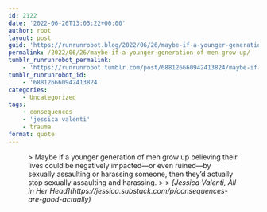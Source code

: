 ```yaml
---
id: 2122
date: '2022-06-26T13:05:22+00:00'
author: root
layout: post
guid: 'https://runrunrobot.blog/2022/06/26/maybe-if-a-younger-generation-of-men-grow-up/'
permalink: /2022/06/26/maybe-if-a-younger-generation-of-men-grow-up/
tumblr_runrunrobot_permalink:
    - 'https://runrunrobot.tumblr.com/post/688126660942413824/maybe-if-a-younger-generation-of-men-grow-up'
tumblr_runrunrobot_id:
    - '688126660942413824'
categories:
    - Uncategorized
tags:
    - consequences
    - 'jessica valenti'
    - trauma
format: quote
---
```


<figure class="wp-block-pullquote">> Maybe if a younger generation of men grow up believing their lives could be negatively impacted—or even ruined—by sexually assaulting or harassing someone, then they’d actually stop sexually assaulting and harassing.
> 
> <cite>[Jessica Valenti, All in Her Head](https://jessica.substack.com/p/consequences-are-good-actually)</cite>

</figure>